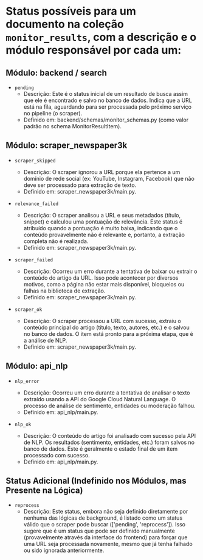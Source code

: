 # Status possíveis para um documento na coleção `monitor_results`, com a descrição e o módulo responsável por cada um:

## Módulo: backend / search

   * `pending`
       * Descrição: Este é o status inicial de um resultado de busca assim que ele é encontrado e salvo no banco de dados. Indica que a URL está na fila, aguardando para ser processada pelo próximo serviço no pipeline (o scraper).
       * Definido em: backend/schemas/monitor_schemas.py (como valor padrão no schema MonitorResultItem).

## Módulo: scraper_newspaper3k

   * `scraper_skipped`
       * Descrição: O scraper ignorou a URL porque ela pertence a um domínio de rede social (ex: YouTube, Instagram, Facebook) que não deve ser processado para extração de texto.
       * Definido em: scraper_newspaper3k/main.py.

   * `relevance_failed`
       * Descrição: O scraper analisou a URL e seus metadados (título, snippet) e calculou uma pontuação de relevância. Este status é atribuído quando a pontuação é muito baixa, indicando que o conteúdo provavelmente não é relevante e, portanto, a extração completa não é realizada.
       * Definido em: scraper_newspaper3k/main.py.

   * `scraper_failed`
       * Descrição: Ocorreu um erro durante a tentativa de baixar ou extrair o conteúdo do artigo da URL. Isso pode acontecer por diversos motivos, como a página não estar mais disponível, bloqueios ou falhas na biblioteca de extração.
       * Definido em: scraper_newspaper3k/main.py.

   * `scraper_ok`
       * Descrição: O scraper processou a URL com sucesso, extraiu o conteúdo principal do artigo (título, texto, autores, etc.) e o salvou no banco de dados. O item está pronto para a próxima etapa, que é a análise de NLP.
       * Definido em: scraper_newspaper3k/main.py.

## Módulo: api_nlp

   * `nlp_error`
       * Descrição: Ocorreu um erro durante a tentativa de analisar o texto extraído usando a API do Google Cloud Natural Language. O processo de análise de sentimento, entidades ou moderação falhou.
       * Definido em: api_nlp/main.py.

   * `nlp_ok`
       * Descrição: O conteúdo do artigo foi analisado com sucesso pela API de NLP. Os resultados (sentimento, entidades, etc.) foram salvos no banco de dados. Este é geralmente o estado final de um item processado com sucesso.
       * Definido em: api_nlp/main.py.

## Status Adicional (Indefinido nos Módulos, mas Presente na Lógica)

   * `reprocess`
       * Descrição: Este status, embora não seja definido diretamente por nenhuma das lógicas de background, é listado como um status válido que o scraper pode buscar (['pending', 'reprocess']). Isso sugere que é um status que pode ser definido manualmente (provavelmente através da interface do frontend) para forçar que uma URL seja processada novamente, mesmo que já tenha falhado ou sido ignorada anteriormente.
      